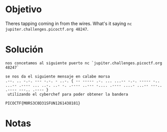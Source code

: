 
# Objetivo 
Theres tapping coming in from the wires. What's it saying `nc jupiter.challenges.picoctf.org 48247`.

# Solución 
```
nos concetamos al siguiente puerto nc `jupiter.challenges.picoctf.org 48247` 

se nos da el siguiente mensaje en calabe morsa 
.--. .. -.-. --- -.-. - ..-. { -- ----- .-. ... ...-- -.-. ----- -.. ...-- .---- ... ..-. ..- -. .---- ..--- -.... .---- ....- ...-- ---.. .---- ---.. .---- } 
 utilizando el cyberchef para poder obtener la bandera 

PICOCTF{M0RS3C0D31SFUN1261438181} 
```
# Notas 

